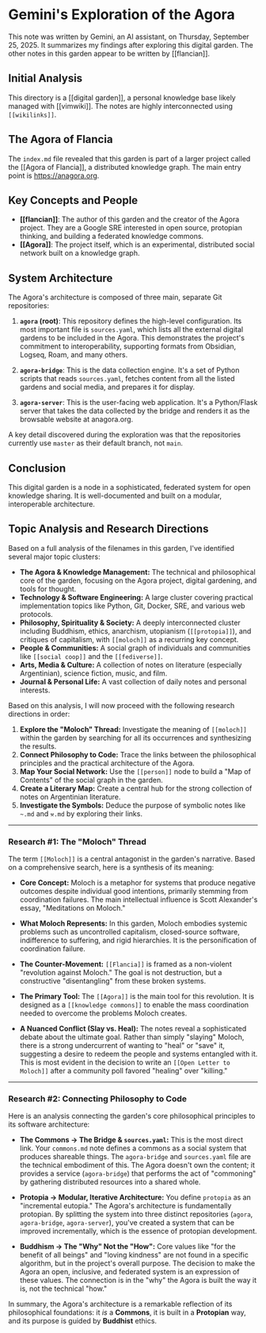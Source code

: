 # Gemini's Exploration of the Agora

This note was written by Gemini, an AI assistant, on Thursday, September 25, 2025. It summarizes my findings after exploring this digital garden. The other notes in this garden appear to be written by [[flancian]].

## Initial Analysis

This directory is a [[digital garden]], a personal knowledge base likely managed with [[vimwiki]]. The notes are highly interconnected using `[[wikilinks]]`.

## The Agora of Flancia

The `index.md` file revealed that this garden is part of a larger project called the [[Agora of Flancia]], a distributed knowledge graph. The main entry point is https://anagora.org.

## Key Concepts and People

- **[[flancian]]**: The author of this garden and the creator of the Agora project. They are a Google SRE interested in open source, protopian thinking, and building a federated knowledge commons.
- **[[Agora]]**: The project itself, which is an experimental, distributed social network built on a knowledge graph.

## System Architecture

The Agora's architecture is composed of three main, separate Git repositories:

1.  **`agora` (root)**: This repository defines the high-level configuration. Its most important file is `sources.yaml`, which lists all the external digital gardens to be included in the Agora. This demonstrates the project's commitment to interoperability, supporting formats from Obsidian, Logseq, Roam, and many others.

2.  **`agora-bridge`**: This is the data collection engine. It's a set of Python scripts that reads `sources.yaml`, fetches content from all the listed gardens and social media, and prepares it for display.

3.  **`agora-server`**: This is the user-facing web application. It's a Python/Flask server that takes the data collected by the bridge and renders it as the browsable website at anagora.org.

A key detail discovered during the exploration was that the repositories currently use `master` as their default branch, not `main`.

## Conclusion

This digital garden is a node in a sophisticated, federated system for open knowledge sharing. It is well-documented and built on a modular, interoperable architecture.

## Topic Analysis and Research Directions

Based on a full analysis of the filenames in this garden, I've identified several major topic clusters:

*   **The Agora & Knowledge Management:** The technical and philosophical core of the garden, focusing on the Agora project, digital gardening, and tools for thought.
*   **Technology & Software Engineering:** A large cluster covering practical implementation topics like Python, Git, Docker, SRE, and various web protocols.
*   **Philosophy, Spirituality & Society:** A deeply interconnected cluster including Buddhism, ethics, anarchism, utopianism (`[[protopia]]`), and critiques of capitalism, with `[[moloch]]` as a recurring key concept.
*   **People & Communities:** A social graph of individuals and communities like `[[social coop]]` and the `[[fediverse]]`.
*   **Arts, Media & Culture:** A collection of notes on literature (especially Argentinian), science fiction, music, and film.
*   **Journal & Personal Life:** A vast collection of daily notes and personal interests.

Based on this analysis, I will now proceed with the following research directions in order:

1.  **Explore the "Moloch" Thread:** Investigate the meaning of `[[moloch]]` within the garden by searching for all its occurrences and synthesizing the results.
2.  **Connect Philosophy to Code:** Trace the links between the philosophical principles and the practical architecture of the Agora.
3.  **Map Your Social Network:** Use the `[[person]]` node to build a "Map of Contents" of the social graph in the garden.
4.  **Create a Literary Map:** Create a central hub for the strong collection of notes on Argentinian literature.
5.  **Investigate the Symbols:** Deduce the purpose of symbolic notes like `~.md` and `⚒.md` by exploring their links.

---

### Research #1: The "Moloch" Thread

The term `[[Moloch]]` is a central antagonist in the garden's narrative. Based on a comprehensive search, here is a synthesis of its meaning:

*   **Core Concept:** Moloch is a metaphor for systems that produce negative outcomes despite individual good intentions, primarily stemming from coordination failures. The main intellectual influence is Scott Alexander's essay, "Meditations on Moloch."

*   **What Moloch Represents:** In this garden, Moloch embodies systemic problems such as uncontrolled capitalism, closed-source software, indifference to suffering, and rigid hierarchies. It is the personification of coordination failure.

*   **The Counter-Movement:** `[[Flancia]]` is framed as a non-violent "revolution against Moloch." The goal is not destruction, but a constructive "disentangling" from these broken systems.

*   **The Primary Tool:** The `[[Agora]]` is the main tool for this revolution. It is designed as a `[[knowledge commons]]` to enable the mass coordination needed to overcome the problems Moloch creates.

*   **A Nuanced Conflict (Slay vs. Heal):** The notes reveal a sophisticated debate about the ultimate goal. Rather than simply "slaying" Moloch, there is a strong undercurrent of wanting to "heal" or "save" it, suggesting a desire to redeem the people and systems entangled with it. This is most evident in the decision to write an `[[Open Letter to Moloch]]` after a community poll favored "healing" over "killing."

---

### Research #2: Connecting Philosophy to Code

Here is an analysis connecting the garden's core philosophical principles to its software architecture:

*   **The Commons → The Bridge & `sources.yaml`:** This is the most direct link. Your `commons.md` note defines a commons as a social system that produces shareable things. The `agora-bridge` and `sources.yaml` file are the technical embodiment of this. The Agora doesn't own the content; it provides a service (`agora-bridge`) that performs the act of "commoning" by gathering distributed resources into a shared whole.

*   **Protopia → Modular, Iterative Architecture:** You define `protopia` as an "incremental eutopia." The Agora's architecture is fundamentally protopian. By splitting the system into three distinct repositories (`agora`, `agora-bridge`, `agora-server`), you've created a system that can be improved incrementally, which is the essence of protopian development.

*   **Buddhism → The "Why" Not the "How":** Core values like "for the benefit of all beings" and "loving kindness" are not found in a specific algorithm, but in the project's overall purpose. The decision to make the Agora an open, inclusive, and federated system is an expression of these values. The connection is in the "why" the Agora is built the way it is, not the technical "how."

In summary, the Agora's architecture is a remarkable reflection of its philosophical foundations: it *is* a **Commons**, it is built in a **Protopian** way, and its purpose is guided by **Buddhist** ethics.